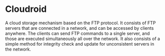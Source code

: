 # Cloudroid
A cloud storage mechanism based on the FTP protocol.
It consists of FTP servers that are connected in a network, and can be accessed by clients anywhere.
The clients can send FTP commands to a single server, and those are executed simultaneously all over the network.
It also consists of a simple method for integrity check and update for unconsistent servers in the network.
